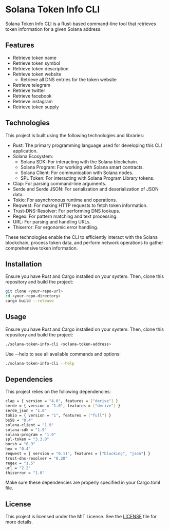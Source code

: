 # Solana Token Info CLI
Solana Token Info CLI is a Rust-based command-line tool that retrieves token information for a given Solana address.

## Features
- Retrieve token name
- Retrieve token symbol
- Retrieve token description
- Retrieve token website
  - Retrieve all DNS entries for the token website
- Retrieve telegram
- Retrieve twitter
- Retrieve facebook
- Retrieve instagram
- Retrieve token supply

## Technologies
This project is built using the following technologies and libraries:
- Rust: The primary programming language used for developing this CLI application.
- Solana Ecosystem:
  - Solana SDK: For interacting with the Solana blockchain.
  - Solana Program: For working with Solana smart contracts.
  - Solana Client: For communication with Solana nodes.
  - SPL Token: For interacting with Solana Program Library tokens.
- Clap: For parsing command-line arguments.
- Serde and Serde JSON: For serialization and deserialization of JSON data.
- Tokio: For asynchronous runtime and operations.
- Reqwest: For making HTTP requests to fetch token information.
- Trust-DNS-Resolver: For performing DNS lookups.
- Regex: For pattern matching and text processing.
- URL: For parsing and handling URLs.
- Thiserror: For ergonomic error handling.

These technologies enable the CLI to efficiently interact with the Solana blockchain, process token data, and perform network operations to gather comprehensive token information.

## Installation
Ensure you have Rust and Cargo installed on your system. Then, clone this repository and build the project:

```bash
git clone <your-repo-url>
cd <your-repo-directory>
cargo build --release
```

## Usage

Ensure you have Rust and Cargo installed on your system. Then, clone this repository and build the project:

```bash
./solana-token-info-cli <solana-token-address>
```

Use --help to see all available commands and options:

```bash
./solana-token-info-cli --help
```

## Dependencies

This project relies on the following dependencies:

```bash
clap = { version = "4.0", features = ["derive"] }
serde = { version = "1.0", features = ["derive"] }
serde_json = "1.0"
tokio = { version = "1", features = ["full"] }
bs58 = "0.4"
solana-client = "1.9"
solana-sdk = "1.9"
solana-program = "1.9"
spl-token = "3.3.0"
borsh = "0.9" 
hex = "0.4"
reqwest = { version = "0.11", features = ["blocking", "json"] }
trust-dns-resolver = "0.20"
regex = "1.5"
url = "2.2"
thiserror = "1.0"
```

Make sure these dependencies are properly specified in your Cargo.toml file.

## License

This project is licensed under the MIT License. See the [LICENSE](./LICENSE) file for more details.